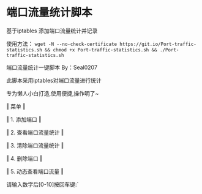 # 端口流量统计脚本

基于iptables 添加端口流量统计并记录

使用方法：
`wget -N --no-check-certificate https://git.io/Port-traffic-statistics.sh && chmod +x Port-traffic-statistics.sh && ./Port-traffic-statistics.sh`


端口流量统计一键脚本  By：Seal0207

此脚本采用iptables对端口流量进行统计

专为懒人小白打造,使用便捷,操作明了~


‖            菜单           ‖

‖   1.  添加端口            ‖

‖   2.  查看端口流量统计    ‖

‖   3.  清除端口流量统计    ‖

‖   4.  删除端口            ‖

‖   5.  动态查看端口流量    ‖

请输入数字后[0-10]按回车键:`

